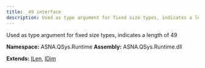 ```yaml
---
title: _49 interface
description: Used as type argument for fixed size types, indicates a length of 49 
---
```


Used as type argument for fixed size types, indicates a length of 49 

**Namespace:** ASNA.QSys.Runtime
**Assembly:** ASNA.QSys.Runtime.dll

**Extends:** [ILen](/reference/runtime/qsys-runtime/i-len.html), [IDim](/reference/runtime/qsys-runtime/i-dim.html)
<br>
<br>
